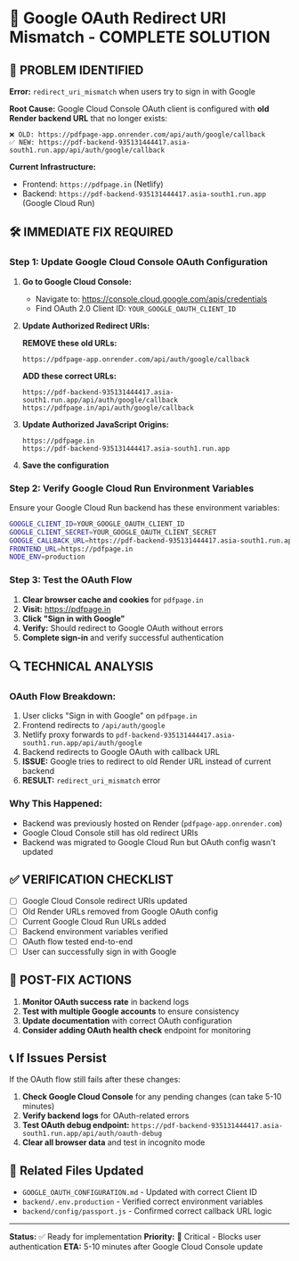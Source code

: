 # 🔧 Google OAuth Redirect URI Mismatch - COMPLETE SOLUTION

## 🚨 **PROBLEM IDENTIFIED**

**Error:** `redirect_uri_mismatch` when users try to sign in with Google

**Root Cause:** Google Cloud Console OAuth client is configured with **old Render backend URL** that no longer exists:
```
❌ OLD: https://pdfpage-app.onrender.com/api/auth/google/callback
✅ NEW: https://pdf-backend-935131444417.asia-south1.run.app/api/auth/google/callback
```

**Current Infrastructure:**
- Frontend: `https://pdfpage.in` (Netlify)
- Backend: `https://pdf-backend-935131444417.asia-south1.run.app` (Google Cloud Run)

## 🛠️ **IMMEDIATE FIX REQUIRED**

### **Step 1: Update Google Cloud Console OAuth Configuration**

1. **Go to Google Cloud Console:**
   - Navigate to: https://console.cloud.google.com/apis/credentials
   - Find OAuth 2.0 Client ID: `YOUR_GOOGLE_OAUTH_CLIENT_ID`

2. **Update Authorized Redirect URIs:**
   
   **REMOVE these old URLs:**
   ```
   https://pdfpage-app.onrender.com/api/auth/google/callback
   ```
   
   **ADD these correct URLs:**
   ```
   https://pdf-backend-935131444417.asia-south1.run.app/api/auth/google/callback
   https://pdfpage.in/api/auth/google/callback
   ```

3. **Update Authorized JavaScript Origins:**
   ```
   https://pdfpage.in
   https://pdf-backend-935131444417.asia-south1.run.app
   ```

4. **Save the configuration**

### **Step 2: Verify Google Cloud Run Environment Variables**

Ensure your Google Cloud Run backend has these environment variables:

```bash
GOOGLE_CLIENT_ID=YOUR_GOOGLE_OAUTH_CLIENT_ID
GOOGLE_CLIENT_SECRET=YOUR_GOOGLE_OAUTH_CLIENT_SECRET
GOOGLE_CALLBACK_URL=https://pdf-backend-935131444417.asia-south1.run.app/api/auth/google/callback
FRONTEND_URL=https://pdfpage.in
NODE_ENV=production
```

### **Step 3: Test the OAuth Flow**

1. **Clear browser cache and cookies** for `pdfpage.in`
2. **Visit:** https://pdfpage.in
3. **Click "Sign in with Google"**
4. **Verify:** Should redirect to Google OAuth without errors
5. **Complete sign-in** and verify successful authentication

## 🔍 **TECHNICAL ANALYSIS**

### **OAuth Flow Breakdown:**
1. User clicks "Sign in with Google" on `pdfpage.in`
2. Frontend redirects to `/api/auth/google`
3. Netlify proxy forwards to `pdf-backend-935131444417.asia-south1.run.app/api/auth/google`
4. Backend redirects to Google OAuth with callback URL
5. **ISSUE:** Google tries to redirect to old Render URL instead of current backend
6. **RESULT:** `redirect_uri_mismatch` error

### **Why This Happened:**
- Backend was previously hosted on Render (`pdfpage-app.onrender.com`)
- Google Cloud Console still has old redirect URIs
- Backend was migrated to Google Cloud Run but OAuth config wasn't updated

## ✅ **VERIFICATION CHECKLIST**

- [ ] Google Cloud Console redirect URIs updated
- [ ] Old Render URLs removed from Google OAuth config
- [ ] Current Google Cloud Run URLs added
- [ ] Backend environment variables verified
- [ ] OAuth flow tested end-to-end
- [ ] User can successfully sign in with Google

## 🚀 **POST-FIX ACTIONS**

1. **Monitor OAuth success rate** in backend logs
2. **Test with multiple Google accounts** to ensure consistency
3. **Update documentation** with correct OAuth configuration
4. **Consider adding OAuth health check** endpoint for monitoring

## 📞 **If Issues Persist**

If the OAuth flow still fails after these changes:

1. **Check Google Cloud Console** for any pending changes (can take 5-10 minutes)
2. **Verify backend logs** for OAuth-related errors
3. **Test OAuth debug endpoint:** `https://pdf-backend-935131444417.asia-south1.run.app/api/auth/oauth-debug`
4. **Clear all browser data** and test in incognito mode

## 🔗 **Related Files Updated**
- `GOOGLE_OAUTH_CONFIGURATION.md` - Updated with correct Client ID
- `backend/.env.production` - Verified correct environment variables
- `backend/config/passport.js` - Confirmed correct callback URL logic

---

**Status:** ✅ Ready for implementation
**Priority:** 🔴 Critical - Blocks user authentication
**ETA:** 5-10 minutes after Google Cloud Console update
